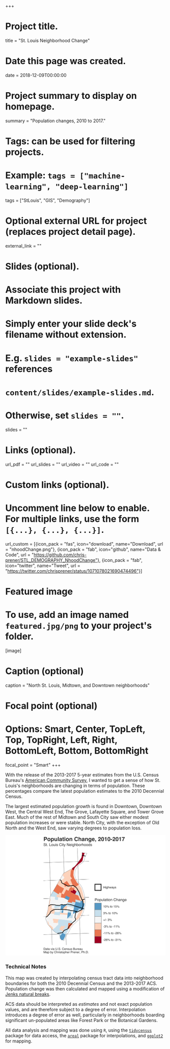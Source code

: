 +++
# Project title.
title = "St. Louis Neighborhood Change"

# Date this page was created.
date = 2018-12-09T00:00:00

# Project summary to display on homepage.
summary = "Population changes, 2010 to 2017."

# Tags: can be used for filtering projects.
# Example: `tags = ["machine-learning", "deep-learning"]`
tags = ["StLouis", "GIS", "Demography"]

# Optional external URL for project (replaces project detail page).
external_link = ""

# Slides (optional).
#   Associate this project with Markdown slides.
#   Simply enter your slide deck's filename without extension.
#   E.g. `slides = "example-slides"` references 
#   `content/slides/example-slides.md`.
#   Otherwise, set `slides = ""`.
slides = ""

# Links (optional).
url_pdf = ""
url_slides = ""
url_video = ""
url_code = ""

# Custom links (optional).
#   Uncomment line below to enable. For multiple links, use the form `[{...}, {...}, {...}]`.
url_custom = [{icon_pack = "fas", icon="download", name="Download", url = "nhoodChange.png"}, {icon_pack = "fab", icon="github", name="Data & Code", url = "https://github.com/chris-prener/STL_DEMOGRAPHY_NhoodChange"}, {icon_pack = "fab", icon="twitter", name="Tweet", url = "https://twitter.com/chrisprener/status/1071078021690474496"}]

# Featured image
# To use, add an image named `featured.jpg/png` to your project's folder. 
[image]
  # Caption (optional)
  caption = "North St. Louis, Midtown, and Downtown neighborhoods"
  
  # Focal point (optional)
  # Options: Smart, Center, TopLeft, Top, TopRight, Left, Right, BottomLeft, Bottom, BottomRight
  focal_point = "Smart"
+++

With the release of the 2013-2017 5-year estimates from the U.S. Census Bureau's [American Community Survey](https://www.census.gov/programs-surveys/acs/), I wanted to get a sense of how St. Louis's neighborhoods are changing in terms of population. These percentages compare the latest population estimates to the 2010 Decennial Census. 

The largest estimated population growth is found in Downtown, Downtown West, the Central West End, The Grove, Lafayette Square, and Tower Grove East. Much of the rest of Midtown and South City saw either modest population increases or were stable. North City, with the exception of Old North and the West End, saw varying degrees to population loss. 

[![](/project/stl-pop-change/nhoodChange.png)](nhoodChange.png)

### Technical Notes
This map was created by interpolating census tract data into neighborhood boundaries for both the 2010 Decennial Census and the 2013-2017 ACS. Population change was then calculated and mapped using a modification of [Jenks natural breaks](https://en.wikipedia.org/wiki/Jenks_natural_breaks_optimization). 

ACS data should be interpreted as *estimates* and not exact population values, and are therefore subject to a degree of error. Interpolation introduces a degree of error as well, particularly in neighborhoods boarding significant un-populated areas like Forest Park or the Botanical Gardens.

All data analysis and mapping was done using `R`, using the [`tidycensus`](https://walkerke.github.io/tidycensus/) package for data access, the [`areal`](https://github.com/slu-openGIS/areal) package for interpolations, and [`ggplot2`](http://ggplot2.tidyverse.org) for mapping.

